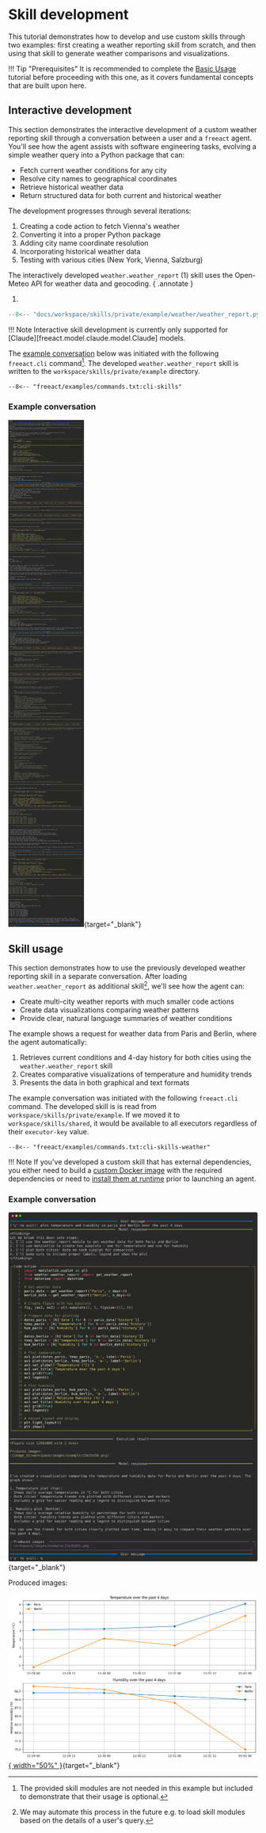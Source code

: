 # Skill development

This tutorial demonstrates how to develop and use custom skills through two examples: first creating a weather reporting skill from scratch, and then using that skill to generate weather comparisons and visualizations.

!!! Tip "Prerequisites"
    It is recommended to complete the [Basic Usage](basics.md) tutorial before proceeding with this one, as it covers fundamental concepts that are built upon here.

## Interactive development

This section demonstrates the interactive development of a custom weather reporting skill through a conversation between a user and a `freeact` agent. You'll see how the agent assists with software engineering tasks, evolving a simple weather query into a Python package that can:

- Fetch current weather conditions for any city
- Resolve city names to geographical coordinates
- Retrieve historical weather data
- Return structured data for both current and historical weather

The development progresses through several iterations:

1. Creating a code action to fetch Vienna's weather
2. Converting it into a proper Python package
3. Adding city name coordinate resolution
4. Incorporating historical weather data
5. Testing with various cities (New York, Vienna, Salzburg)

The interactively developed `weather.weather_report` (1) skill uses the Open-Meteo API for weather data and geocoding.
{ .annotate }

1. 
```python
--8<-- "docs/workspace/skills/private/example/weather/weather_report.py"
```

!!! Note
    Interactive skill development is currently only supported for [Claude][freeact.model.claude.model.Claude] models.

The [example conversation](#example-conversation) below was initiated with the following `freeact.cli` command[^1]. The developed `weather.weather_report` skill is written to the `workspace/skills/private/example` directory.

[^1]: The provided skill modules are not needed in this example but included to demonstrate that their usage is optional.

```shell
--8<-- "freeact/examples/commands.txt:cli-skills"
```

### Example conversation

[![output-dev](output/skills-dev.svg)](output/skills-dev.html){target="_blank"}

## Skill usage

This section demonstrates how to use the previously developed weather reporting skill in a separate conversation. After loading `weather.weather_report` as additional skill[^2], we'll see how the agent can:

- Create multi-city weather reports with much smaller code actions
- Create data visualizations comparing weather patterns
- Provide clear, natural language summaries of weather conditions

The example shows a request for weather data from Paris and Berlin, where the agent automatically:

1. Retrieves current conditions and 4-day history for both cities using the `weather.weather_report` skill
2. Creates comparative visualizations of temperature and humidity trends
3. Presents the data in both graphical and text formats

[^2]: We may automate this process in the future e.g. to load skill modules based on the details of a user's query.

The example conversation was initiated with the following `freeact.cli` command. The developed skill is is read from `workspace/skills/private/example`. If we moved it to `workspace/skills/shared`, it would be available to all executors regardless of their `executor-key` value.

```shell
--8<-- "freeact/examples/commands.txt:cli-skills-weather"
```

!!! Note
    If you've developed a custom skill that has external dependencies, you either need to build a [custom Docker image](../environment.md#custom-docker-image) with the required dependencies or need to [install them at runtime](../environment.md#installing-dependencies-at-runtime) prior to launching an agent.

### Example conversation

[![output-use](output/skills-use.svg)](output/skills-use.html){target="_blank"}

Produced images:

[![image_0](../workspace/images/example/23e35d56.png){ width="50%" }](../workspace/images/example/23e35d56.png){target="_blank"}
